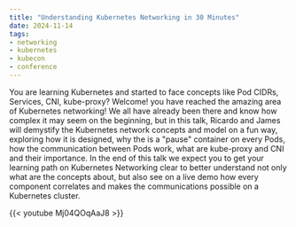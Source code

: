 ```yaml
---
title: "Understanding Kubernetes Networking in 30 Minutes"
date: 2024-11-14
tags:
- networking
- kubernetes
- kubecon
- conference
---
```



You are learning Kubernetes and started to face concepts like Pod CIDRs, Services, CNI, kube-proxy? Welcome! you have reached the amazing area of Kubernetes networking! We all have already been there and know how complex it may seem on the beginning, but in this talk, Ricardo and James will demystify the Kubernetes network concepts and model on a fun way, exploring how it is designed, why the is a "pause" container on every Pods, how the communication between Pods work, what are kube-proxy and CNI and their importance. In the end of this talk we expect you to get your learning path on Kubernetes Networking clear to better understand not only what are the concepts about, but also see on a live demo how every component correlates and makes the communications possible on a Kubernetes cluster.


{{< youtube Mj04QOqAaJ8 >}}
